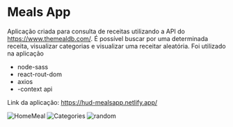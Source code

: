 # Meals App

Aplicação criada para consulta de receitas utilizando a API do https://www.themealdb.com/. É possível buscar por uma determinada receita, visualizar categorias e visualizar uma receitar aleatória.
Foi utilizado na aplicação
- node-sass
- react-rout-dom
- axios
- -context api

Link da aplicação: https://hud-mealsapp.netlify.app/


![HomeMeal](https://user-images.githubusercontent.com/65768361/141341295-dcb6cebc-ff47-4a44-958e-d5a9252d5343.JPG)
![Categories](https://user-images.githubusercontent.com/65768361/141341482-aeed97f5-6433-4389-ad16-226357c3342b.JPG)
![random](https://user-images.githubusercontent.com/65768361/141341490-db5a6f6e-716c-4068-96ff-037f7b66406a.JPG)
